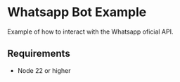 # Whatsapp Bot Example

Example of how to interact with the Whatsapp oficial API.

## Requirements

* Node 22 or higher
